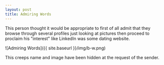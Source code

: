 ```yaml
---
layout: post
title: Admiring Words
---
```


This person thought it would be appropriate to first of all admit that they browse through several profiles just looking at pictures then proceed to proclaim his "interest" like LinkedIn was some dating website.

![Admiring Words]({{ site.baseurl }}/img/b-w.png)

This creeps name and image have been hidden at the request of the sender.
